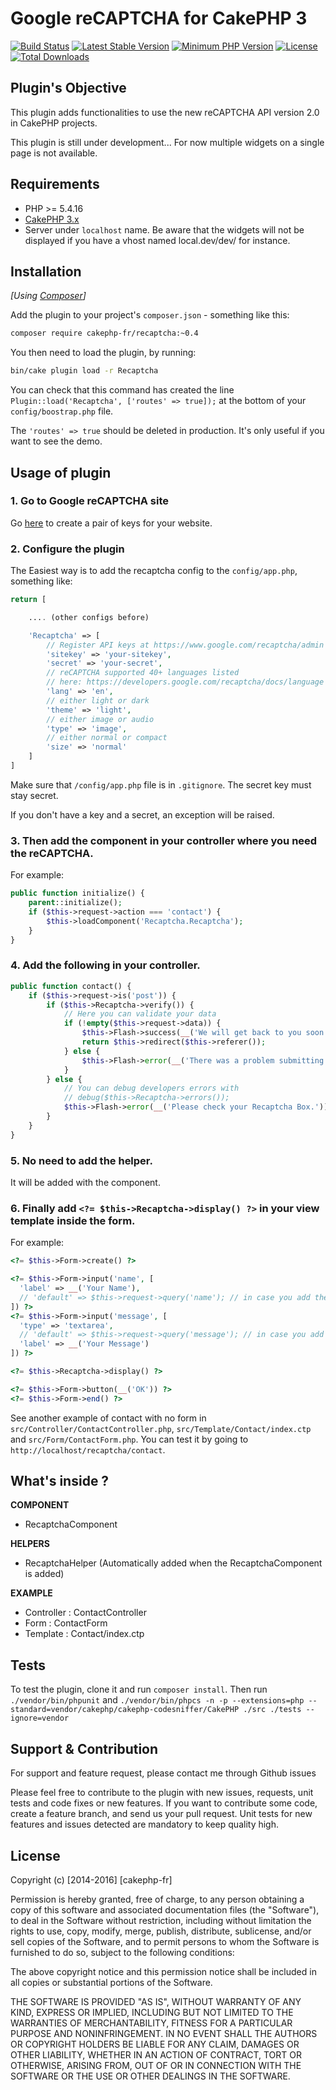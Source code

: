 Google reCAPTCHA for CakePHP 3
==============================

[![Build Status](https://api.travis-ci.org/cakephp-fr/recaptcha.png?branch=master)](https://travis-ci.org/cakephp-fr/recaptcha)
[![Latest Stable Version](https://poser.pugx.org/cakephp-fr/recaptcha/v/stable.png)](https://packagist.org/packages/cakephp-fr/recaptcha)
[![Minimum PHP Version](http://img.shields.io/badge/php-%3E%3D%205.4-8892BF.svg)](https://php.net/)
[![License](https://poser.pugx.org/cakephp-fr/recaptcha/license.png)](https://packagist.org/packages/cakephp-fr/recaptcha)
[![Total Downloads](https://poser.pugx.org/cakephp-fr/recaptcha/d/total.png)](https://packagist.org/packages/cakephp-fr/recaptcha)

## Plugin's Objective ##

This plugin adds functionalities to use the new reCAPTCHA API version 2.0 in
CakePHP projects.

This plugin is still under development... For now multiple widgets on a single page is not available.

## Requirements ##

- PHP >= 5.4.16
- [CakePHP 3.x](http://book.cakephp.org/3.0/en/index.html)
- Server under `localhost` name. Be aware that the widgets will not be displayed
  if you have a vhost named local.dev/dev/ for instance.

## Installation ##

_[Using [Composer](http://getcomposer.org/)]_

Add the plugin to your project's `composer.json` - something like this:

```bash
composer require cakephp-fr/recaptcha:~0.4
```

You then need to load the plugin, by running:

```bash
bin/cake plugin load -r Recaptcha
```

You can check that this command has created the line `Plugin::load('Recaptcha', ['routes' => true]);` at the bottom of your `config/boostrap.php` file.

The `'routes' => true` should be deleted in production. It's only useful if you want to see the demo.

## Usage of plugin ##

### 1. Go to Google reCAPTCHA site

Go [here](https://www.google.com/recaptcha/intro/index.html) to create a pair
of keys for your website.

### 2. Configure the plugin

The Easiest way is to add the recaptcha config to the `config/app.php`, something like:

```php
return [

    .... (other configs before)

    'Recaptcha' => [
        // Register API keys at https://www.google.com/recaptcha/admin
        'sitekey' => 'your-sitekey',
        'secret' => 'your-secret',
        // reCAPTCHA supported 40+ languages listed
        // here: https://developers.google.com/recaptcha/docs/language
        'lang' => 'en',
        // either light or dark
        'theme' => 'light',
        // either image or audio
        'type' => 'image',
        // either normal or compact
        'size' => 'normal'
    ]
]
```

Make sure that `/config/app.php` file is in `.gitignore`. The secret key must stay secret.

If you don't have a key and a secret, an exception will be raised.

### 3. Then add the component in your controller where you need the reCAPTCHA.

For example:

```php
public function initialize() {
    parent::initialize();
    if ($this->request->action === 'contact') {
        $this->loadComponent('Recaptcha.Recaptcha');
    }
}
```

### 4. Add the following in your controller.

```php
public function contact() {
    if ($this->request->is('post')) {
        if ($this->Recaptcha->verify()) {
            // Here you can validate your data
            if (!empty($this->request->data)) {
                $this->Flash->success(__('We will get back to you soon.'));
                return $this->redirect($this->referer());
            } else {
                $this->Flash->error(__('There was a problem submitting your form.'));
            }
        } else {
            // You can debug developers errors with
            // debug($this->Recaptcha->errors());
            $this->Flash->error(__('Please check your Recaptcha Box.'));
        }
    }
}
```

### 5. No need to add the helper.

It will be added with the component.

### 6. Finally add `<?= $this->Recaptcha->display() ?>` in your view template inside the form.

For example:

```php
<?= $this->Form->create() ?>

<?= $this->Form->input('name', [
  'label' => __('Your Name'),
  // 'default' => $this->request->query('name'); // in case you add the Prg Component
]) ?>
<?= $this->Form->input('message', [
  'type' => 'textarea',
  // 'default' => $this->request->query('message'); // in case you add the Prg Component
  'label' => __('Your Message')
]) ?>

<?= $this->Recaptcha->display() ?>

<?= $this->Form->button(__('OK')) ?>
<?= $this->Form->end() ?>
```

See another example of contact with no form in
`src/Controller/ContactController.php`, `src/Template/Contact/index.ctp` and
`src/Form/ContactForm.php`. You can test it by going to
`http://localhost/recaptcha/contact`.

## What's inside ? ##

**COMPONENT**

- RecaptchaComponent

**HELPERS**

- RecaptchaHelper (Automatically added when the RecaptchaComponent is added)

**EXAMPLE**

- Controller : ContactController
- Form : ContactForm
- Template : Contact/index.ctp

## Tests ##

To test the plugin, clone it and run `composer install`. Then run
`./vendor/bin/phpunit` and `./vendor/bin/phpcs -n -p --extensions=php --standard=vendor/cakephp/cakephp-codesniffer/CakePHP ./src ./tests --ignore=vendor`

## Support & Contribution ##

For support and feature request, please contact me through Github issues

Please feel free to contribute to the plugin with new issues, requests, unit
tests and code fixes or new features. If you want to contribute some code,
create a feature branch, and send us your pull request.
Unit tests for new features and issues detected are mandatory to keep quality
high.

## License ##

Copyright (c) [2014-2016] [cakephp-fr]

Permission is hereby granted, free of charge, to any person obtaining a copy of
this software and associated documentation files (the "Software"), to deal in
the Software without restriction, including without limitation the rights to
use, copy, modify, merge, publish, distribute, sublicense, and/or sell copies
of the Software, and to permit persons to whom the Software is furnished to do
so, subject to the following conditions:

The above copyright notice and this permission notice shall be included in all
copies or substantial portions of the Software.

THE SOFTWARE IS PROVIDED "AS IS", WITHOUT WARRANTY OF ANY KIND, EXPRESS OR
IMPLIED, INCLUDING BUT NOT LIMITED TO THE WARRANTIES OF MERCHANTABILITY,
FITNESS FOR A PARTICULAR PURPOSE AND NONINFRINGEMENT. IN NO EVENT SHALL THE
AUTHORS OR COPYRIGHT HOLDERS BE LIABLE FOR ANY CLAIM, DAMAGES OR OTHER
LIABILITY, WHETHER IN AN ACTION OF CONTRACT, TORT OR OTHERWISE, ARISING FROM,
OUT OF OR IN CONNECTION WITH THE SOFTWARE OR THE USE OR OTHER DEALINGS IN THE
SOFTWARE.
